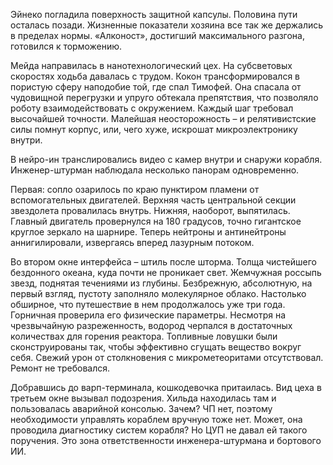 Эйнеко погладила поверхность защитной капсулы. Половина пути осталась позади. Жизненные показатели хозяина все так же держались в пределах нормы. «Алконост», достигший максимального разгона, готовился к торможению.

Мейда направилась в нанотехнологический цех. На субсветовых скоростях ходьба давалась с трудом. Кокон трансформировался в пористую сферу наподобие той, где спал Тимофей. Она спасала от чудовищной перегрузки и упруго обтекала препятствия, что позволяло роботу взаимодействовать с окружением. Каждый шаг требовал высочайшей точности. Малейшая неосторожность – и релятивистские силы помнут корпус, или, чего хуже, искрошат микроэлектронику внутри.

В нейро-ин транслировались видео с камер внутри и снаружи корабля. Инженер-штурман наблюдала несколько панорам одновременно. 

Первая: сопло озарилось по краю пунктиром пламени от вспомогательных двигателей. Верхняя часть центральной секции звездолета провалилась внутрь. Нижняя, наоборот, выпятилась. Главный двигатель провернулся на 180 градусов, точно гигантское круглое зеркало на шарнире. Теперь нейтроны и антинейтроны аннигилировали, извергаясь вперед лазурным потоком.  

Во втором окне интерфейса – штиль после шторма. Толща чистейшего бездонного океана, куда почти не проникает свет. Жемчужная россыпь звезд, поднятая течениями из глубины. Безбрежную, абсолютную, на первый взгляд, пустоту заполняло молекулярное облако. Настолько обширное, что путешествие в нем продолжалось уже три года. Горничная проверила его физические параметры. Несмотря на чрезвычайную разреженность, водород черпался в достаточных количествах для горения реактора. Топливные ловушки были сконструированы так, чтобы эффективно сгущать вещество вокруг себя. Свежий урон от столкновения с микрометеоритами отсутствовал. Ремонт не требовался.

Добравшись до варп-терминала, кошкодевочка притаилась. Вид цеха в третьем окне вызывал подозрения. Хильда находилась там и пользовалась аварийной консолью. Зачем? ЧП нет, поэтому необходимости управлять кораблем вручную тоже нет. Может, она проводила диагностику систем корабля? Но ЦУП не давал ей такого поручения. Это зона ответственности инженера-штурмана и бортового ИИ.



